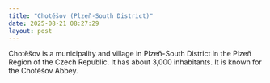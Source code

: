 ```yaml
---
title: "Chotěšov (Plzeň-South District)"
date: 2025-08-21 08:27:29 
layout: post
---
```


Chotěšov is a municipality and village in Plzeň-South District in the Plzeň Region of the Czech Republic. It has about 3,000 inhabitants. It is known for the Chotěšov Abbey.